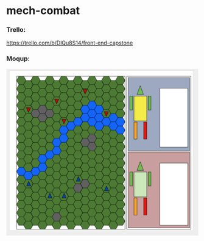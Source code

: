 # mech-combat

### Trello:
https://trello.com/b/DlQu8S14/front-end-capstone

### Moqup:
![alt text](assets/images/Moqup.png "mock up of game screen")
